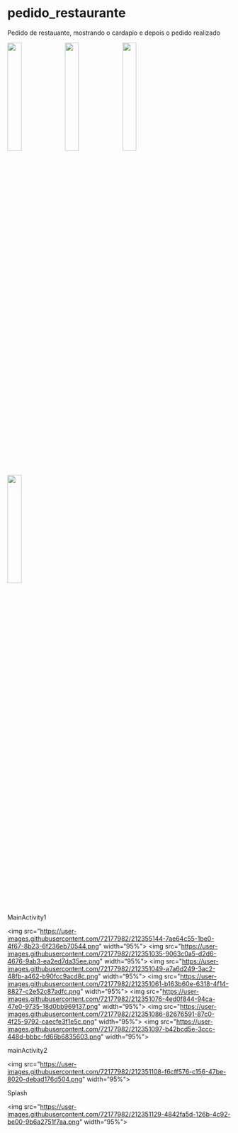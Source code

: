 # pedido_restaurante

Pedido de restauante, mostrando o cardapio e depois o pedido realizado

<img src="https://user-images.githubusercontent.com/72177982/212350965-f0d4b8b3-4037-49b5-b4b9-bbe35069959c.png" width="25%"> <img src="https://user-images.githubusercontent.com/72177982/212350976-8fe93593-3d9c-4dd4-a1b2-81c2bf187464.png" width="25%"> <img src="https://user-images.githubusercontent.com/72177982/212350993-e7452206-3791-464a-9cae-effcfc3047e3.png" width="25%">
<img src="https://user-images.githubusercontent.com/72177982/212351011-45074c4a-b4ef-42c2-8614-e3606fde00e6.png" width="25%">

MainActivity1

<img src="https://user-images.githubusercontent.com/72177982/212355144-7ae64c55-1be0-4f67-8b23-6f236eb70544.png" width=“95%">
<img src="https://user-images.githubusercontent.com/72177982/212351035-9063c0a5-d2d6-4676-9ab3-ea2ed7da35ee.png" width=“95%">
<img src="https://user-images.githubusercontent.com/72177982/212351049-a7a6d249-3ac2-48fb-a462-b90fcc9acd8c.png" width=“95%">
<img src="https://user-images.githubusercontent.com/72177982/212351061-b163b60e-6318-4f14-8827-c2e52c87adfc.png" width=“95%">
<img src="https://user-images.githubusercontent.com/72177982/212351076-4ed0f844-94ca-47e0-9735-18d0bb969137.png" width=“95%">
<img src="https://user-images.githubusercontent.com/72177982/212351086-82676591-87c0-4f25-9792-caecfe3f1e5c.png" width=“95%">
<img src="https://user-images.githubusercontent.com/72177982/212351097-b42bcd5e-3ccc-448d-bbbc-fd66b6835603.png" width=“95%">

mainActivity2

<img src="https://user-images.githubusercontent.com/72177982/212351108-f6cff576-c156-47be-8020-debad176d504.png" width=“95%">

Splash

<img src="https://user-images.githubusercontent.com/72177982/212351129-4842fa5d-126b-4c92-be00-9b6a2751f7aa.png" width=“95%">
